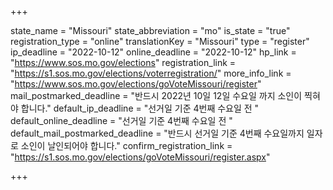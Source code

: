 +++

state_name = "Missouri"
state_abbreviation = "mo"
is_state = "true"
registration_type = "online"
translationKey = "Missouri"
type = "register"
ip_deadline = "2022-10-12"
online_deadline = "2022-10-12"
hp_link = "https://www.sos.mo.gov/elections"
registration_link = "https://s1.sos.mo.gov/elections/voterregistration/"
more_info_link = "https://www.sos.mo.gov/elections/goVoteMissouri/register"
mail_postmarked_deadline = "반드시 2022년 10일 12일 수요일 까지 소인이 찍혀야 합니다."
default_ip_deadline = "선거일 기준 4번째 수요일 전 "
default_online_deadline = "선거일 기준 4번째 수요일 전 "
default_mail_postmarked_deadline = "반드시 선거일 기준 4번째 수요일까지 일자로 소인이 날인되어야 합니다."
confirm_registration_link = "https://s1.sos.mo.gov/elections/goVoteMissouri/register.aspx"

+++